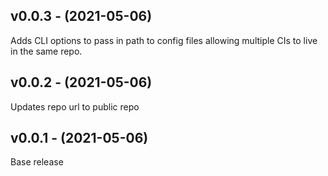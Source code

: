 ## v0.0.3 - (2021-05-06)

Adds CLI options to pass in path to config files allowing multiple CIs to live in the same repo.

## v0.0.2 - (2021-05-06)

Updates repo url to public repo

## v0.0.1 - (2021-05-06)

Base release
